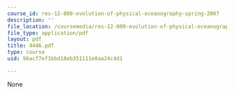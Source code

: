 ```yaml
---
course_id: res-12-000-evolution-of-physical-oceanography-spring-2007
description: ''
file_location: /coursemedia/res-12-000-evolution-of-physical-oceanography-spring-2007/96acf7ef1bbd18eb351111e8aa24c4d1_4446.pdf
file_type: application/pdf
layout: pdf
title: 4446.pdf
type: course
uid: 96acf7ef1bbd18eb351111e8aa24c4d1

---
```

None